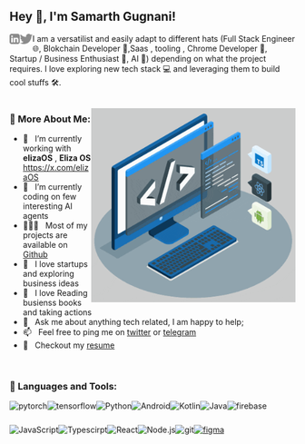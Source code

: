 ## Hey 👋, I'm Samarth Gugnani!

<a href='https://www.linkedin.com/in/samarth30/'><img align='left' alt="linkedin" src="https://raw.githubusercontent.com/samarth30/samarth30/ab73cabd30d9d3de25cde9550a6feced67082703/assets/linkedin.svg" height='18px'/></a>
<a href='https://twitter.com/samarth0x/'><img align='left' alt="twitter" src="https://raw.githubusercontent.com/samarth30/samarth30/ab73cabd30d9d3de25cde9550a6feced67082703/assets/twitter.svg" height='18px'/></a>

I am a versatilist and easily adapt to different hats (Full Stack Engineer 🌐, Blokchain Developer 📱,Saas , tooling , Chrome Developer 📱, Startup / Business Enthusiast 🤖, AI 🤖) depending on what the project requires. I love exploring new tech stack 💻 and leveraging them to build cool stuffs 🛠️.
<br/>
<br/>

<img align="right" alt="GIF" src="https://raw.githubusercontent.com/samarth30/samarth30/main/techstack.gif" width="360px"/>
  
### 🧐 More About Me:
- 🔭 &nbsp; I’m currently working with **elizaOS** , **Eliza OS**  https://x.com/elizaOS
- 🔭 &nbsp; I’m currently coding on few interesting AI agents 
- 👨🏻‍💻 &nbsp; Most of my projects are available on [Github](https://github.com/samarth30?tab=repositories)
- 🎨 &nbsp; I love startups and exploring business ideas
- 🎨 &nbsp; I love Reading busienss books and taking actions
- 💬 &nbsp; Ask me about anything tech related, I am happy to help;
- 📫 &nbsp; Feel free to ping me on [twitter](https://x.com/samarth0x) or [telegram](https://t.me/samarth0x)
- 📝 &nbsp; Checkout my [resume]([https://drive.google.com/file/d/1XyTxgmaw-wdlIrdL_soW3oWUhoq44JSu/view](https://drive.google.com/file/d/1IZB69SbRgJjvktKWhKeHtcVLyyeorSF-/view?usp=sharing))

<br>

### 🔨 Languages and Tools:

<a href="https://pytorch.org/" target="_blank"> <img align="left" src="https://raw.githubusercontent.com/rahul-jha98/github_readme_icons/main/language_and_tools/square/pytorch/pytorch.svg" alt="pytorch" height="42px"/> </a>
<a href="https://www.tensorflow.org" target="_blank"> <img align="left" src="https://raw.githubusercontent.com/rahul-jha98/github_readme_icons/main/language_and_tools/square/tensorflow/tensorflow.svg" alt="tensorflow" height="42px"/> </a>
<a href="https://www.python.org" target="_blank"><img align="left" alt="Python" height ="42px" src="https://raw.githubusercontent.com/rahul-jha98/github_readme_icons/main/language_and_tools/square/python/python.svg"></a>
<a href="https://developer.android.com" target="_blank"> <img align="left" alt="Android" height ="42px" src="https://raw.githubusercontent.com/rahul-jha98/github_readme_icons/main/language_and_tools/square/android/android.svg"> </a>
<a href="https://kotlinlang.org" target="_blank"><img align="left" alt="Kotlin" height ="42px" src="https://raw.githubusercontent.com/rahul-jha98/github_readme_icons/main/language_and_tools/square/kotlin/kotlin.svg"></a>
<a href="https://www.java.com" target="_blank"><img align="left" alt="Java" height ="42px" src="https://raw.githubusercontent.com/rahul-jha98/github_readme_icons/main/language_and_tools/square/java/java.svg"></a>
<a href="https://firebase.google.com/" target="_blank"> <img align="left" src="https://raw.githubusercontent.com/rahul-jha98/github_readme_icons/main/language_and_tools/square/firebase/firebase.svg" alt="firebase" height ="42px"/> </a>
<a href="https://developer.mozilla.org/en-US/docs/Web/JavaScript" target="_blank"> <img align="left" alt="JavaScript" height ="42px"  src="https://raw.githubusercontent.com/rahul-jha98/github_readme_icons/main/language_and_tools/square/javascript/javascript.svg"> </a>
<a href="https://www.typescriptlang.org/" target="_blank"><img align="left" alt="Typescirpt" height ="42px" src="https://raw.githubusercontent.com/rahul-jha98/github_readme_icons/main/language_and_tools/square/typescript/typescript.svg"></a>
<a href="https://reactjs.org/" target="_blank"> <img align="left" alt="React" height ="42px" src="https://raw.githubusercontent.com/rahul-jha98/github_readme_icons/main/language_and_tools/square/react/react.svg"></a>
<a href="https://nodejs.org" target="_blank"><img align="left" alt="Node.js" height ="42px" src="https://raw.githubusercontent.com/rahul-jha98/github_readme_icons/main/language_and_tools/square/node/node.svg"></a>
<a href="https://git-scm.com/" target="_blank"> <img src="https://raw.githubusercontent.com/rahul-jha98/github_readme_icons/main/language_and_tools/square/git-scm/git-scm.svg" align="left" alt="git" height='42px'/> </a>
<a href="https://www.figma.com/" target="_blank"> <img src="https://raw.githubusercontent.com/rahul-jha98/github_readme_icons/main/language_and_tools/square/figma/figma.svg" alt="figma" height='42px'/> </a>

<br>

<!-- ### 📊 Github Stats

<a href='https://github.com/rahul-jha98/github-stats-transparent'>

![Stats Overview](https://raw.githubusercontent.com/samarth30/github-stats-transparent/output/generated/overview.svg) -->
<!-- ![Most Used Languages](https://raw.githubusercontent.com/samarth30/github-stats-transparent/output/generated/languages.svg) -->

</a>

<br>

<!-- ### 🛠️ My Projects

<a href="https://github.com/samarth30/Artistify.ai" target="_blank"> <img alt="artistify" src="./projects/artistify.svg" height="68" align="left"> </a>
<a href="https://github.com/samarth30/sheets-database" target="_blank"> <img alt="sheetsdatabase" src="./projects/sheetsdatabase.svg"  height="68" align="left"> </a>
<a href="https://github.com/samarth30/README_icons" target="_blank"> <img alt="readmeicons" src="./projects/readmeicons.svg" height="68" align="left"> </a>
<a href="https://github.com/samarth30/PasswordKeeper" target="_blank"> <img alt="passwordkeeper" src="./projects/passwordkeeper.svg" height="68" align="left"> </a> -->
